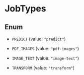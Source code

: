

# JobTypes

## Enum


* `PREDICT` (value: `"predict"`)

* `PDF_IMAGES` (value: `"pdf-images"`)

* `IMAGE_TEXT` (value: `"image-text"`)

* `TRANSFORM` (value: `"transform"`)



